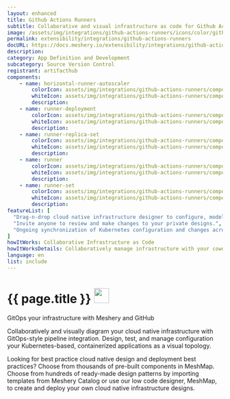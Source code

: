 ```yaml
---
layout: enhanced
title: Github Actions Runners
subtitle: Collaborative and visual infrastructure as code for Github Actions Runners
image: /assets/img/integrations/github-actions-runners/icons/color/github-actions-runners-color.svg
permalink: extensibility/integrations/github-actions-runners
docURL: https://docs.meshery.io/extensibility/integrations/github-actions-runners
description: 
category: App Definition and Development
subcategory: Source Version Control
registrant: artifacthub
components: 
	- name: horizontal-runner-autoscaler
		colorIcon: assets/img/integrations/github-actions-runners/components/horizontal-runner-autoscaler/icons/color/horizontal-runner-autoscaler-color.svg
		whiteIcon: assets/img/integrations/github-actions-runners/components/horizontal-runner-autoscaler/icons/white/horizontal-runner-autoscaler-white.svg
		description: 
	- name: runner-deployment
		colorIcon: assets/img/integrations/github-actions-runners/components/runner-deployment/icons/color/runner-deployment-color.svg
		whiteIcon: assets/img/integrations/github-actions-runners/components/runner-deployment/icons/white/runner-deployment-white.svg
		description: 
	- name: runner-replica-set
		colorIcon: assets/img/integrations/github-actions-runners/components/runner-replica-set/icons/color/runner-replica-set-color.svg
		whiteIcon: assets/img/integrations/github-actions-runners/components/runner-replica-set/icons/white/runner-replica-set-white.svg
		description: 
	- name: runner
		colorIcon: assets/img/integrations/github-actions-runners/components/runner/icons/color/runner-color.svg
		whiteIcon: assets/img/integrations/github-actions-runners/components/runner/icons/white/runner-white.svg
		description: 
	- name: runner-set
		colorIcon: assets/img/integrations/github-actions-runners/components/runner-set/icons/color/runner-set-color.svg
		whiteIcon: assets/img/integrations/github-actions-runners/components/runner-set/icons/white/runner-set-white.svg
		description: 
featureList: [
  "Drag-n-drop cloud native infrastructure designer to configure, model, and deploy your workloads.",
  "Invite anyone to review and make changes to your private designs.",
  "Ongoing synchronization of Kubernetes configuration and changes across any number of clusters."
]
howItWorks: Collaborative Infrastructure as Code
howItWorksDetails: Collaboratively manage infrastructure with your coworkers synchronously sharing the same designs.
language: en
list: include
---
```

<h1>{{ page.title }} <img src="{{ page.image }}" style="width: 35px; height: 35px;" /></h1>

<p>
GitOps your infrastructure with Meshery and GitHub
</p>
<p>
    Collaboratively and visually diagram your cloud native infrastructure with GitOps-style pipeline integration. Design, test, and manage configuration your Kubernetes-based, containerized applications as a visual topology.
</p>
<p>
    Looking for best practice cloud native design and deployment best practices? Choose from thousands of pre-built components in MeshMap. Choose from hundreds of ready-made design patterns by importing templates from Meshery Catalog or use our low code designer, MeshMap, to create and deploy your own cloud native infrastructure designs.
</p>
